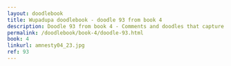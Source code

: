 ```yaml
---
layout: doodlebook
title: Wupadupa doodlebook - doodle 93 from book 4
description: Doodle 93 from book 4 - Comments and doodles that capture the essence of this event  
permalink: /doodlebook/book-4/doodle-93.html
book: 4
linkurl: amnesty04_23.jpg
ref: 93
---	  
```

																																																																							